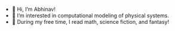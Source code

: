 - 👋 Hi, I’m Abhinav!
- 👀 I’m interested in computational modeling of physical systems.
- 🌱 During my free time, I read math, science fiction, and fantasy!

<!---
abhinavmuta/abhinavmuta is a ✨ special ✨ repository because its `README.md` (this file) appears on your GitHub profile.
You can click the Preview link to take a look at your changes.
--->
